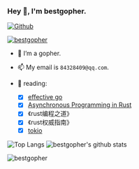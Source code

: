 

### Hey 👋, I'm bestgopher.

[![Github](https://img.shields.io/github/followers/bestgopher?label=followers&style=social)](https://github.com/bestgopher)
<p align="left"> <a href="https://github.com/ryo-ma/github-profile-trophy"><img src="https://github-profile-trophy.vercel.app/?username=bestgopher" alt="bestgopher" /></a> </p>


- 🔭 I’m a gopher.
- 📫 My email is `84328409@qq.com`.

- 📓 reading:
  - [X] [effective go](https://golang.org/doc/effective_go)
  - [X] [Asynchronous Programming in Rust](https://rust-lang.github.io/async-book/01_getting_started/01_chapter.html)
  - [X] 《rust编程之道》
  - [X] 《rust权威指南》
  - [X] [tokio](https://tokio.rs/tokio/tutorial)

![Top Langs](https://github-readme-stats.vercel.app/api/top-langs/?username=bestgopher&hide=html&&line_height=3)
![bestgopher's github stats](https://github-readme-stats.vercel.app/api?username=bestgopher&show_icons=true&count_private=true&line_height=30)

<img align="center" src="https://github-readme-streak-stats.herokuapp.com/?user=bestgopher" alt="bestgopher" />


